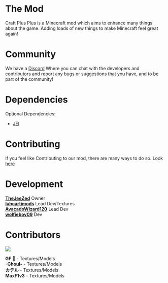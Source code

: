 # The Mod
Craft Plus Plus is a Minecraft mod which aims to enhance many things about the game. Adding loads of new things to make Minecraft feel great again!

# Community
We have a [Discord](https://discord.gg/pp3TacNa22) Where you can chat with the developers and contributors and report any bugs or suggestions that you have, and to be part of the community!

# Dependencies
Optional Dependencies:
- [JEI](https://www.curseforge.com/minecraft/mc-mods/jei)

# Contributing
If you feel like Contributing to our mod, there are many ways to do so. Look [here](CONTRIBUTING.md)

# Development
[**TheJeeZed**](https://github.com/TheJeeZed) Owner <br>
[**luhcartimods**](https://github.com/luhcartimods) Lead Dev/Textures <br>
[**AvacadoWizard120**](https://github.com/AvacadoWizard120) Lead Dev <br>
[**wolfieboy09**](https://github.com/wolfieboy09) Dev <br>

# Contributors

<a href="https://github.com/TheJeeZed/TheCraftPlusPlus/graphs/contributors">
  <img src="https://contrib.rocks/image?repo=TheJeeZed/TheCraftPlusPlus" />
</a>



**GF 👀** - Textures/Models <br>
**-Ghoul-** - Textures/Models <br>
**カテル** - Textures/Models <br>
**MaxF1v3** - Textures/Models <br>

